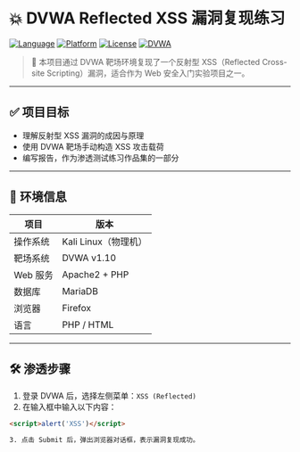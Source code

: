 # 💥 DVWA Reflected XSS 漏洞复现练习

[![Language](https://img.shields.io/badge/language-PHP-blue)](https://www.php.net/)
[![Platform](https://img.shields.io/badge/platform-Kali%20Linux-red)](https://www.kali.org/)
[![License](https://img.shields.io/badge/license-Open-brightgreen)]()
[![DVWA](https://img.shields.io/badge/DVWA-v1.10-orange)](https://github.com/digininja/DVWA)

> 🎯 本项目通过 DVWA 靶场环境复现了一个反射型 XSS（Reflected Cross-site Scripting）漏洞，适合作为 Web 安全入门实验项目之一。

---

## ✅ 项目目标

- 理解反射型 XSS 漏洞的成因与原理
- 使用 DVWA 靶场手动构造 XSS 攻击载荷
- 编写报告，作为渗透测试练习作品集的一部分

---

## 🧪 环境信息

| 项目 | 版本 |
|------|------|
| 操作系统 | Kali Linux（物理机） |
| 靶场系统 | DVWA v1.10 |
| Web 服务 | Apache2 + PHP |
| 数据库 | MariaDB |
| 浏览器 | Firefox |
| 语言 | PHP / HTML |

---

## 🛠️ 渗透步骤

1. 登录 DVWA 后，选择左侧菜单：`XSS (Reflected)`
2. 在输入框中输入以下内容：

```html
<script>alert('XSS')</script>

3. 点击 Submit 后，弹出浏览器对话框，表示漏洞复现成功。
